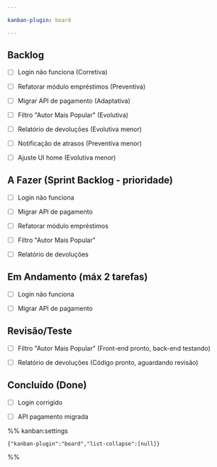```yaml
---

kanban-plugin: board

---
```


## Backlog

- [ ] Login não funciona (Corretiva)
- [ ] Refatorar módulo empréstimos (Preventiva)
- [ ] Migrar API de pagamento (Adaptativa)
- [ ] Filtro "Autor Mais Popular" (Evolutiva)
- [ ] Relatório de devoluções (Evolutiva menor)
- [ ] Notificação de atrasos (Preventiva menor)
- [ ] Ajuste UI home (Evolutiva menor)


## A Fazer (Sprint Backlog - prioridade)

- [ ] Login não funciona
- [ ] Migrar API de pagamento
- [ ] Refatorar módulo empréstimos
- [ ] Filtro "Autor Mais Popular"
- [ ] Relatório de devoluções


## Em Andamento (máx 2 tarefas)

- [ ] Login não funciona
- [ ] Migrar API de pagamento


## Revisão/Teste

- [ ] Filtro "Autor Mais Popular" (Front-end pronto, back-end testando)
- [ ] Relatório de devoluções (Código pronto, aguardando revisão)


## Concluído (Done)

- [ ] Login corrigido
- [ ] API pagamento migrada




%% kanban:settings
```
{"kanban-plugin":"board","list-collapse":[null]}
```
%%